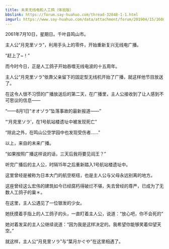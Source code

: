```yaml
---
title: 未来无线电和人工鸽（体验版）
bbslink: https://forum.say-huahuo.com/thread-32848-1-1.html
imgurl: https://www.say-huahuo.com/data/attachment/forum/201904/15/160811afynnv1eee1tyrrn.jpg
---
```


2061年7月10日，星期日。千叶县鸣山市。

主人公“月見里ソラ”，利用手头上的零件，开始重新复兴无线电广播。

“赶上了~！”

而今时今日，正是人工鸽子开始吞噬无线电波的十五周年。

主人公“月見里ソラ”依靠父亲留下的固定型无线机开始了广播，就这样他节目放送了。

在这令人很不习惯的广播放送后的第二天，在广播里，主人公接收到了让人感到不可思议的信息——

“——8月1日“オオゾラ”坠落事故的最新报道——”

“‘月見里ソラ’，在1号航站楼遗址中被发现死亡”

“除此之外，在鸣山公空学园中也发现受伤者......”

以上，来自的未来广播。

“如果按照广播这样说的话，三天后我将要见阎王？”

听完广播后的主人公，时隔15年之后重新踏入1号航站楼遗址中。

这里曾经是被称为日本大门的航空枢纽，也是主人公与父母永远别离的地方。

这座曾经这么宏伟的建筑如今已经腐朽得破烂不堪，失去曾经的尊严，已成为了无数人工鸽子的巢＊。

在这里，主人公遇见了一位银发的少女。

她抚摸着手指上的人工鸽子的头，一直盯着主人公，说道：“放心吧，你不会死的”

她对着发呆的主人公继续说道：“因为我是这样决定的。我希望你能够笑着仰望天空。”

就这样，主人公“月見里ソラ”与“葉月かぐや”在这里相遇了。<!--more-->
